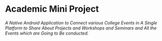 <h1>Academic Mini Project<h6>
  
  
  <p>A Native Android Application to Connect various College Events in A Single Platform to Share About Projects and Workshops and Seminars and All the Events which are Going to Be conducted.</p>
